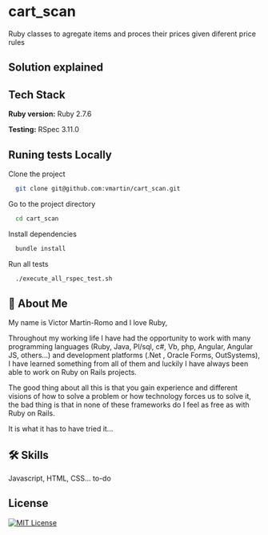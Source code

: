 # cart_scan
Ruby classes to agregate items and proces their prices given diferent price rules

## Solution explained



## Tech Stack

**Ruby version:** Ruby 2.7.6

**Testing:**      RSpec 3.11.0


## Runing tests Locally

Clone the project

```bash
  git clone git@github.com:vmartin/cart_scan.git
```

Go to the project directory

```bash
  cd cart_scan
```

Install dependencies

```bash
  bundle install
```

Run all tests

```bash
  ./execute_all_rspec_test.sh
```

## 🚀 About Me

My name is Victor Martin-Romo and I love Ruby,

Throughout my working life I have had the opportunity to work with many programming languages (Ruby, Java, Pl/sql, c#, Vb, php, Angular, Angular JS, others...) and development platforms (.Net , Oracle Forms, OutSystems), I have learned something from all of them and luckily I have always been able to work on Ruby on Rails projects.

The good thing about all this is that you gain experience and different visions of how to solve a problem or how technology forces us to solve it, the bad thing is that in none of these frameworks do I feel as free as with Ruby on Rails.

It is what it has to have tried it...

## 🛠 Skills
Javascript, HTML, CSS... to-do

## License
 
[![MIT License](https://img.shields.io/badge/License-MIT-green.svg)](https://choosealicense.com/licenses/mit/)


